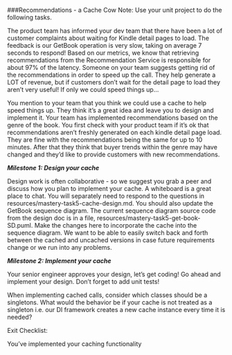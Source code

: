 ###Recommendations - a Cache Cow
Note: Use your unit project to do the following tasks.

The product team has informed your dev team that there have been a lot of customer complaints about waiting for Kindle detail pages to load. The feedback is our GetBook operation is very slow, taking on average 7 seconds to respond! Based on our metrics, we know that retrieving recommendations from the Recommendation Service is responsible for about 97% of the latency. Someone on your team suggests getting rid of the recommendations in order to speed up the call. They help generate a LOT of revenue, but if customers don’t wait for the detail page to load they aren’t very useful! If only we could speed things up...

You mention to your team that you think we could use a cache to help speed things up. They think it’s a great idea and leave you to design and implement it. Your team has implemented recommendations based on the genre of the book. You first check with your product team if it’s ok that recommendations aren’t freshly generated on each kindle detail page load. They are fine with the recommendations being the same for up to 10 minutes. After that they think that buyer trends within the genre may have changed and they’d like to provide customers with new recommendations.

***Milestone 1: Design your cache***

Design work is often collaborative - so we suggest you grab a peer and discuss how you plan to implement your cache. A whiteboard is a great place to chat. You will separately need to respond to the questions in resources/mastery-task5-cache-design.md. You should also update the GetBook sequence diagram. The current sequence diagram source code from the design doc is in a file, resources/mastery-task5-get-book-SD.puml. Make the changes here to incorporate the cache into the sequence diagram. We want to be able to easily switch back and forth between the cached and uncached versions in case future requirements change or we run into any problems.

***Milestone 2: Implement your cache***

Your senior engineer approves your design, let’s get coding! Go ahead and implement your design. Don’t forget to add unit tests!

When implementing cached calls, consider which classes should be a singletons. What would the behavior be if your cache is not treated as a singleton i.e. our DI framework creates a new cache instance every time it is needed?

Exit Checklist:

You’ve implemented your caching functionality
